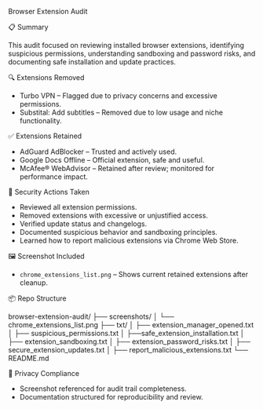 Browser Extension Audit

📋 Summary

This audit focused on reviewing installed browser extensions, identifying suspicious permissions, understanding sandboxing and password risks, and documenting safe installation and update practices.

🔍 Extensions Removed
- Turbo VPN – Flagged due to privacy concerns and excessive permissions.
- Substital: Add subtitles – Removed due to low usage and niche functionality.

✅ Extensions Retained
- AdGuard AdBlocker – Trusted and actively used.
- Google Docs Offline – Official extension, safe and useful.
- McAfee® WebAdvisor – Retained after review; monitored for performance impact.

🔐 Security Actions Taken
- Reviewed all extension permissions.
- Removed extensions with excessive or unjustified access.
- Verified update status and changelogs.
- Documented suspicious behavior and sandboxing principles.
- Learned how to report malicious extensions via Chrome Web Store.

🖼️ Screenshot Included
- `chrome_extensions_list.png` – Shows current retained extensions after cleanup.

 📦 Repo Structure

browser-extension-audit/ ├── screenshots/ │   └── chrome_extensions_list.png ├── txt/ │  ├── extension_manager_opened.txt │   ├── suspicious_permissions.txt │   ├──safe_extension_installation.txt │   ├── extension_sandboxing.txt │   ├── extension_password_risks.txt │   ├── secure_extension_updates.txt │ 
├── report_malicious_extensions.txt └── README.md

🔐 Privacy Compliance
- Screenshot referenced for audit trail completeness.  
- Documentation structured for reproducibility and review.
